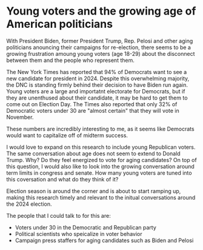 # Young voters and the growing age of American politicians

With President Biden, former President Trump, Rep. Pelosi and other aging politicians anouncing their campaigns for re-election, there seems to be a growing frustration amoung young voters (age 18-29) about the disconnect between them and the people who represent them.

The New York Times has reported that 94% of Democrats want to see a new candidate for president in 2024. Despite this overwhelming majority, the DNC is standing firmly behind their decision to have Biden run again. Young voters are a large and importatnt electorate for Democrats, but if they are unenthused about their candidate, it may be hard to get them to come out on Election Day. The Times also reported that only 32% of Democratic voters under 30 are "almost certain" that they will vote in November. 

These numbers are incredibly interesting to me, as it seems like Democrats would want to capitalize off of midterm success. 

I would love to expand on this research to include young Republican voters. The same conversation about age does not seem to extend to Donald Trump. Why? Do they feel energized to vote for aging candidates? On top of this question, I would also like to look into the growing conversation around term limits in congress and senate. How many young voters are tuned into this coversation and what do they think of it?

Election season is around the corner and is about to start ramping up, making this research timely and relevant to the initual conversations around the 2024 election. 

The people that I could talk to for this are:

* Voters under 30 in the Democratic and Republican party
* Political scientists who speicalize in voter behavior
* Campaign press staffers for aging candidates such as Biden and Pelosi
